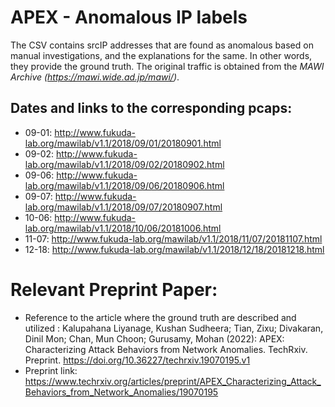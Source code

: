 # APEX - Anomalous IP labels
The CSV contains srcIP addresses that are found as anomalous based on manual investigations, and the explanations for the same. In other words, they provide the ground truth. The original traffic is obtained from the *MAWI Archive (https://mawi.wide.ad.jp/mawi/)*.

## Dates and links to the corresponding pcaps:
* 09-01: http://www.fukuda-lab.org/mawilab/v1.1/2018/09/01/20180901.html
* 09-02: http://www.fukuda-lab.org/mawilab/v1.1/2018/09/02/20180902.html
* 09-06: http://www.fukuda-lab.org/mawilab/v1.1/2018/09/06/20180906.html
* 09-07: http://www.fukuda-lab.org/mawilab/v1.1/2018/09/07/20180907.html
* 10-06: http://www.fukuda-lab.org/mawilab/v1.1/2018/10/06/20181006.html
* 11-07: http://www.fukuda-lab.org/mawilab/v1.1/2018/11/07/20181107.html
* 12-18: http://www.fukuda-lab.org/mawilab/v1.1/2018/12/18/20181218.html


# Relevant Preprint Paper:
* Reference to the article where the ground truth are described and utilized :
Kalupahana Liyanage, Kushan Sudheera; Tian, Zixu; Divakaran, Dinil Mon; Chan, Mun Choon; Gurusamy, Mohan (2022): APEX: Characterizing Attack Behaviors from Network Anomalies. TechRxiv. Preprint. https://doi.org/10.36227/techrxiv.19070195.v1 
* Preprint link: https://www.techrxiv.org/articles/preprint/APEX_Characterizing_Attack_Behaviors_from_Network_Anomalies/19070195

